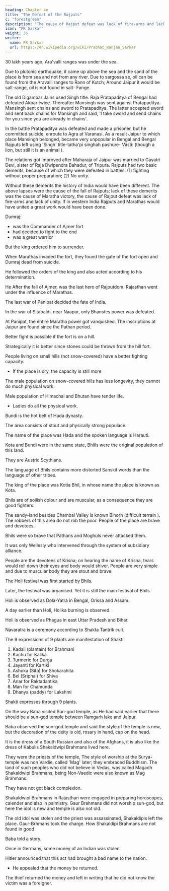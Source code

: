 ```yaml
---
heading: Chapter 4e
title: "The Defeat of the Rajputs"
c: "forestgreen"
description: "The cause of Rajput defeat was lack of fire-arms and lack of unity"
icon: "PR Sarkar"
weight: 36
writer:
  name: PR Sarkar
  url: https://en.wikipedia.org/wiki/Prabhat_Ranjan_Sarkar
---
```



<!-- 89 -->

30 lakh years ago, Ara'valli ranges was under the sea. 

Due to plutonic earthquake, it came up above the sea and the sand of the place is from sea and not from any river. Due to sargossa se, oil can be found from the Aravalli ranges to Rann of Kutch; Around Jaipur it would be salt-range, oil is not found in salt- Fange.

The old Digambar Jains used Singh title. Raja Pratapaditya of Bengal had defeated Akbar twice. Thereafter Mansingh was sent against Pratapaditya. Mansingh sent chains and sword to Pratapaditya. The latter accepted sword and sent back chains for Mansingh and said, 'I take sword and send chains for you since you are already in chains'. 

In the battle Pratapaditya was defeated and made a prisoner, but he committed suicide, enroute to Agra at Varanasi. As a result Jaipur to which place Mansingh belonged, became very unpopular in Bengal and Bengal Rajputs left using 'Singh' title-tatha'pi singhah pashure- Vásti: (though a lion, but still it is an animal ). 

The relations got improved after Maharaja of Jaipur was married to Gayatri Devi, sister of Raja Dwipendra Bahadur, of Tripura. Rajputs had two basic demerits, because of which they were defeated in battles: (1) fighting without proper preparation; (2) No unity. 

Without these demerits the history of India would have been different. The above lapses were the cause of the fall of Rajputs; lack of these demerits was the cause of Maratha victory, the cause of Rajput defeat was lack of fire-arms and lack of unity. If in western India Rajputs and Marathas would have united a great work would have been done.

Dumraj:
- was the Commander of Ajmer fort
- had decided to fight to the end
- was a great warrior

But the king ordered him to surrender. 

When Marathas invaded the fort, they found the gate of the fort open and Dumraj dead from suicide. 

He followed the orders of the king and also acted according to his determination. 

He After the fall of Ajmer, was the last hero of Rajputdom. Rajasthan went under the influence of Marathas.


<!-- 90 -->

The last war of Panipat decided the fate of India. 

In the war of Sitabaldi, near Naapur, only Bhanstes power was defeated.

At Panipat, the entire Maratha power got vanquished. The inscriptions at Jaipur are found since the Pathan period.

Better fight is possible if the fort is on a hill. 

Strategically it is better since stones could be thrown from the hill fort.

People living on small hills (not snow-covered) have a better fighting capacity.
- If the place is dry, the capacity is still more

The male population on snow-covered hills has less longevity, they cannot do much physical work. 

Male population of Himachal and Bhutan have tender life. 
- Ladies do all the physical work. 

Bundi is the hot belt of Hada dynasty.

The area consists of stout and physically strong populace. 

The name of the place was Hada and the spoken language is Harauti. 

Kota and Bundi were in the same state, Bhiils were the original population of this land. 

They are Austric Scythians. 

The language of Bhils contains more distorted Sanskit words than the language of other tribes. 

The king of the place was Kotia Bhil, in whose name the place is known as Kota. 

Bhils are of soilish colour and are muscular, as a consequence they are good fighters. 

The sandy-land besides Chambal Valley is known Bihorh (difficult terrain ). The robbers of this area do not rob the poor. People of the place are brave and devotees. 

Bhils were so brave that Pathans and Moghuls never attacked them.

It was only Wellesly who intervened through the system of subsidiary alliance. 

People are the devotees of Krisna; on hearing the name of Krisna, tears would roll down their eyes and body would shiver. People are very simple and due to muscular body they are stout and brave.

The Holi festival was first started by Bhils. 

Later, the festival was aryanised. Yet it is still the main festival of Bhils. 

Holi is observed as Dola-Yatra in Bengal, Orissa and Assam. 

A day earlier than Holi, Holika burning is observed. 

<!-- Holika would eat a man every day, people burnt her to death.  -->

Holi is observed as Phagua in east Uttar Pradesh and Bihar.

Navaratra is a ceremony according to Shakta Tantrik cult. 

The 9 expressions of 9 plants are manifestation of Shakti:

1. Kadali (plantain) for Brahmani
2. Kachu for Kalika
3. Turmeric for Durga
4. Jayanti for Kartiki
5. Ashoka (Sita) for Shokarahita
6. Bel (Sriphal) for Shiva
7. Anar for Raktadantika
8. Man for Chamunda
9. Dhanya (paddy) for Lakshmi

Shakti expresses through 9 plants.

On the way Baba visited Sun-god temple, as He had said earlier that there should be a sun-god temple between Ramgarh lake and Jaipur. 

Baba observed the sun-god temple and said the style of the temple is new, but the decoration of the deity is old, rosary in hand, cap on the head.

It is the dress of a South Russian and also of the Afghans, it is also like the dress of Kabulis Shakaldwipi Brahmans lived here. 

They were the priests of the temple, The style of worship at the Surya-temple was non Vardie, called 'Mag' later; they embraced Buddhism. The land of such peoples who did not believe in Vedas, was called Magadh Shakaldwipi Brahmans, being Non-Vaedic were also known as Mag Brahmans. 

They have not got black complexion. 

Shakaldwipi Brahmans in Rajasthan were engaged in preparing horoscopes, calender and also in palmistry. Gaur Brahmans did not worship sun-god, but here the idol is new and temple is also not old.

The old idol was stolen and the priest was assassinated, Shakaldipis left the place. Gaur-Brhmans took the charge. How Shakaldipi Brahmans are not found in good

Baba told a story. 

Once in Germany, some money of an Indian was stolen.

Hitler announced that this act had brought a bad name to the nation.
- He appealed that the money be returned. 

The thief returned the money and left in writing that he did not know the victim was a foreigner.

